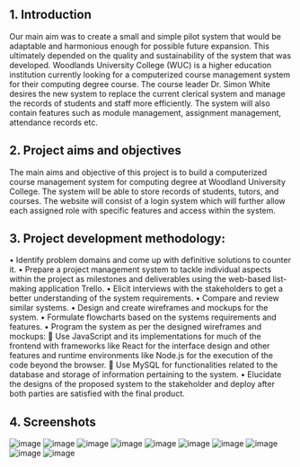 ## 1.   Introduction

Our main aim was to create a small and simple pilot system that would be adaptable and harmonious enough for possible future expansion. This ultimately depended on the quality and sustainability of the system that was developed. Woodlands University College (WUC) is a higher education institution currently looking for a computerized course management system for their computing degree course. The course leader Dr. Simon White desires the new system to replace the current clerical system and manage the records of students and staff more efficiently. The system will also contain features such as module management, assignment management, attendance records etc.

## 2.	Project aims and objectives

The main aims and objective of this project is to build a computerized course management system for computing degree at Woodland University College. The system will be able to store records of students, tutors, and courses. The website will consist of a login system which will further allow each assigned role with specific features and access within the system.

## 3.	Project development methodology:

•	Identify problem domains and come up with definitive solutions to counter it.
•	Prepare a project management system to tackle individual aspects within the project as milestones and deliverables using the web-based list-making application Trello.
•	Elicit interviews with the stakeholders to get a better understanding of the system requirements.
•	Compare and review similar systems.
•	Design and create wireframes and mockups for the system.
•	Formulate flowcharts based on the systems requirements and features.
•	Program the system as per the designed wireframes and mockups:
	Use JavaScript and its implementations for much of the frontend with frameworks like React for the interface design and other features and runtime environments like Node.js for the execution of the code beyond the browser.
	Use MySQL for functionalities related to the database and storage of information pertaining to the system.
•	Elucidate the designs of the proposed system to the stakeholder and deploy after both parties are satisfied with the final product.


## 4. Screenshots 
![image](https://user-images.githubusercontent.com/61860925/181879551-ce317be3-56fd-4cc1-b4d8-74af90622191.png)
![image](https://user-images.githubusercontent.com/61860925/181879553-20bb01cb-52e5-42dc-acab-38310601968a.png)
![image](https://user-images.githubusercontent.com/61860925/181879555-6b86f364-fbef-4c81-98e8-9f3d63b947a7.png)
![image](https://user-images.githubusercontent.com/61860925/181879562-4fa00e64-9698-4b6d-9149-57156620e860.png)
![image](https://user-images.githubusercontent.com/61860925/181879566-555ea51e-bee6-4ebb-98f8-2d2a1410ee8a.png)
![image](https://user-images.githubusercontent.com/61860925/181879572-9f8ff23e-cdaa-4a74-b9c1-0a16c30daf60.png)
![image](https://user-images.githubusercontent.com/61860925/181879576-ced83dd7-81a5-4f97-bc25-6ef3fb6a5706.png)
![image](https://user-images.githubusercontent.com/61860925/181879586-b7acef1e-277b-4678-b7c9-efa6b65560ad.png)
![image](https://user-images.githubusercontent.com/61860925/181879592-638f0801-e862-46a8-afdc-4e6b7b3ff3f8.png)
![image](https://user-images.githubusercontent.com/61860925/181879603-c39a2d32-47b1-42e3-96e8-5397542bab09.png)





